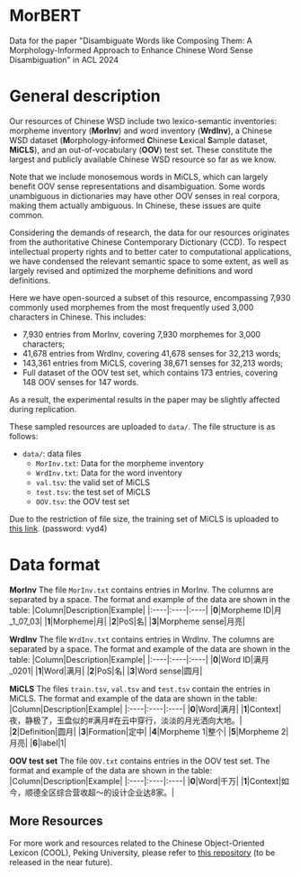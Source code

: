 # MorBERT
Data for the paper "Disambiguate Words like Composing Them: A Morphology-Informed Approach to Enhance Chinese Word Sense Disambiguation" in ACL 2024

# General description
Our resources of Chinese WSD include two lexico-semantic inventories: morpheme inventory (**MorInv**) and word inventory (**WrdInv**), a Chinese WSD dataset (**M**orphology-**i**nformed **C**hinese **L**exical **S**ample dataset, **MiCLS**), and an out-of-vocabulary (**OOV**) test set. These constitute the largest and publicly available Chinese WSD resource so far as we know.

Note that we include monosemous words in MiCLS, which can largely benefit OOV sense representations and disambiguation. Some words unambiguous in dictionaries may have other OOV senses in real corpora, making them actually ambiguous. In Chinese, these issues are quite common.

Considering the demands of research, the data for our resources originates from the authoritative Chinese Contemporary Dictionary (CCD). To respect intellectual property rights and to better cater to computational applications, we have condensed the relevant semantic space to some extent, as well as largely revised and optimized the morpheme definitions and word definitions.

Here we have open-sourced a subset of this resource, encompassing 7,930 commonly used morphemes from the most frequently used 3,000 characters in Chinese. This includes:

- 7,930 entries from MorInv, covering 7,930 morphemes for 3,000 characters;
- 41,678 entries from WrdInv, covering 41,678 senses for 32,213 words;
- 143,361 entries from MiCLS, covering 38,671 senses for 32,213 words;
- Full dataset of the OOV test set, which contains 173 entries, covering 148 OOV senses for 147 words.

As a result, the experimental results in the paper may be slightly affected during replication.

These sampled resources are uploaded to `data/`. The file structure is as follows:

- `data/`: data files
  - `MorInv.txt`: Data for the morpheme inventory
  - `WrdInv.txt`: Data for the word inventory
  - `val.tsv`: the valid set of MiCLS
  - `test.tsv`: the test set of MiCLS
  - `OOV.tsv`: the OOV test set

Due to the restriction of file size, the training set of MiCLS is uploaded to [this link](https://pan.baidu.com/s/1a_5-4sopnjKOu95rLodtxQ). (password: vyd4)

# Data format

**MorInv**
The file `MorInv.txt` contains entries in MorInv. The columns are separated by a space. The format and example of the data are shown in the table:
|Column|Description|Example|
|:----|:----|:----|
|**0**|Morpheme ID|月_1_07_03|
|**1**|Morpheme|月|
|**2**|PoS|名|
|**3**|Morpheme sense|月亮|

**WrdInv**
The file `WrdInv.txt` contains entries in WrdInv. The columns are separated by a space. The format and example of the data are shown in the table:
|Column|Description|Example|
|:----|:----|:----|
|**0**|Word ID|满月_0201|
|**1**|Word|满月|
|**2**|PoS|名|
|**3**|Word sense|圆月|

**MiCLS**
The files `train.tsv`, `val.tsv` and `test.tsv` contain the entries in MiCLS. The format and example of the data are shown in the table:
|Column|Description|Example|
|:----|:----|:----|
|**0**|Word|满月|
|**1**|Context|夜，静极了，玉盘似的#满月#在云中穿行，淡淡的月光洒向大地。|
|**2**|Definition|圆月|
|**3**|Formation|定中|
|**4**|Morpheme 1|整个|
|**5**|Morpheme 2|月亮|
|**6**|label|1|

**OOV test set**
The file `OOV.txt` contains entries in the OOV test set. The format and example of the data are shown in the table:
|Column|Description|Example|
|:----|:----|:----|
|**0**|Word|千万|
|**1**|Context|如今，顺德全区综合营收超～的设计企业达8家。|

## More Resources
For more work and resources related to the Chinese Object-Oriented Lexicon (COOL), Peking University, please refer to [this repository](https://github.com/COOLPKU) (to be released in the near future).



